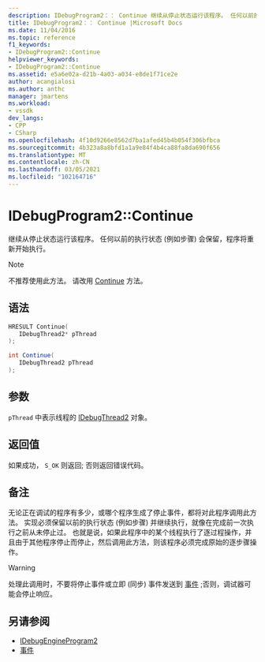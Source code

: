 ```yaml
---
description: IDebugProgram2：： Continue 继续从停止状态运行该程序。 任何以前的执行状态 (例如步骤) 会保留，程序将重新开始执行。
title: IDebugProgram2：： Continue |Microsoft Docs
ms.date: 11/04/2016
ms.topic: reference
f1_keywords:
- IDebugProgram2::Continue
helpviewer_keywords:
- IDebugProgram2::Continue
ms.assetid: e5a6e02a-d21b-4a03-a034-e8de1f71ce2e
author: acangialosi
ms.author: anthc
manager: jmartens
ms.workload:
- vssdk
dev_langs:
- CPP
- CSharp
ms.openlocfilehash: 4f10d9266e8562d7ba1afed45b4b054f306bfbca
ms.sourcegitcommit: 4b323a8a8bfd1a1a9e84f4b4ca88fa8da690f656
ms.translationtype: MT
ms.contentlocale: zh-CN
ms.lasthandoff: 03/05/2021
ms.locfileid: "102164716"
---
```

# <a name="idebugprogram2continue"></a>IDebugProgram2::Continue
继续从停止状态运行该程序。 任何以前的执行状态 (例如步骤) 会保留，程序将重新开始执行。

> [!NOTE]
> 不推荐使用此方法。 请改用 [Continue](../../../extensibility/debugger/reference/idebugprocess3-continue.md) 方法。

## <a name="syntax"></a>语法

```cpp
HRESULT Continue( 
   IDebugThread2* pThread
);
```

```csharp
int Continue( 
   IDebugThread2 pThread
);
```

## <a name="parameters"></a>参数
`pThread` 中表示线程的 [IDebugThread2](../../../extensibility/debugger/reference/idebugthread2.md) 对象。

## <a name="return-value"></a>返回值
 如果成功， `S_OK` 则返回; 否则返回错误代码。

## <a name="remarks"></a>备注
 无论正在调试的程序有多少，或哪个程序生成了停止事件，都将对此程序调用此方法。 实现必须保留以前的执行状态 (例如步骤) 并继续执行，就像在完成前一次执行之前从未停止过。 也就是说，如果此程序中的某个线程执行了逐过程操作，并且由于其他程序停止而停止，然后调用此方法，则该程序必须完成原始的逐步骤操作。

> [!WARNING]
> 处理此调用时，不要将停止事件或立即 (同步) 事件发送到 [事件](../../../extensibility/debugger/reference/idebugeventcallback2-event.md) ;否则，调试器可能会停止响应。

## <a name="see-also"></a>另请参阅
- [IDebugEngineProgram2](../../../extensibility/debugger/reference/idebugengineprogram2.md)
- [事件](../../../extensibility/debugger/reference/idebugeventcallback2-event.md)

